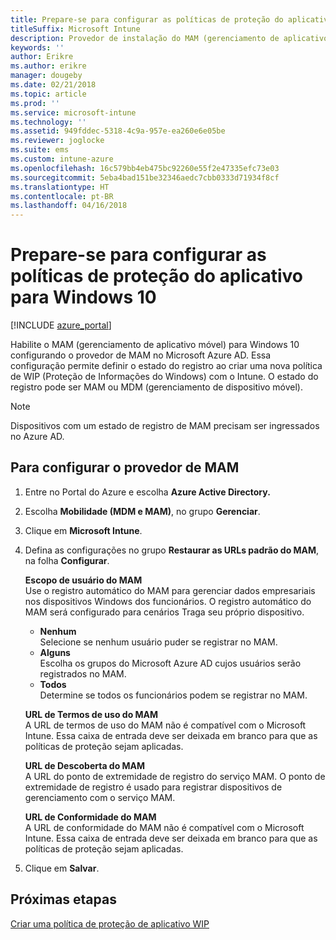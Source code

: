 ```yaml
---
title: Prepare-se para configurar as políticas de proteção do aplicativo para Windows 10
titleSuffix: Microsoft Intune
description: Provedor de instalação do MAM (gerenciamento de aplicativos móveis) no Azure AD.
keywords: ''
author: Erikre
ms.author: erikre
manager: dougeby
ms.date: 02/21/2018
ms.topic: article
ms.prod: ''
ms.service: microsoft-intune
ms.technology: ''
ms.assetid: 949fddec-5318-4c9a-957e-ea260e6e05be
ms.reviewer: joglocke
ms.suite: ems
ms.custom: intune-azure
ms.openlocfilehash: 16c579bb4eb475bc92260e55f2e47335efc73e03
ms.sourcegitcommit: 5eba4bad151be32346aedc7cbb0333d71934f8cf
ms.translationtype: HT
ms.contentlocale: pt-BR
ms.lasthandoff: 04/16/2018
---
```

# <a name="get-ready-to-configure-app-protection-policies-for-windows-10"></a>Prepare-se para configurar as políticas de proteção do aplicativo para Windows 10 

[!INCLUDE [azure_portal](./includes/azure_portal.md)]

Habilite o MAM (gerenciamento de aplicativo móvel) para Windows 10 configurando o provedor de MAM no Microsoft Azure AD. Essa configuração permite definir o estado do registro ao criar uma nova política de WIP (Proteção de Informações do Windows) com o Intune. O estado do registro pode ser MAM ou MDM (gerenciamento de dispositivo móvel).

> [!NOTE]
> Dispositivos com um estado de registro de MAM precisam ser ingressados no Azure AD.

## <a name="to-configure-the-mam-provider"></a>Para configurar o provedor de MAM

1. Entre no Portal do Azure e escolha **Azure Active Directory.**

2. Escolha **Mobilidade (MDM e MAM)**, no grupo **Gerenciar**.

3. Clique em **Microsoft Intune**.

4. Defina as configurações no grupo **Restaurar as URLs padrão do MAM**, na folha **Configurar**.

   **Escopo de usuário do MAM**  
   Use o registro automático do MAM para gerenciar dados empresariais nos dispositivos Windows dos funcionários. O registro automático do MAM será configurado para cenários Traga seu próprio dispositivo.<ul><li>**Nenhum**<br>Selecione se nenhum usuário puder se registrar no MAM.</li><li>**Alguns**<br>Escolha os grupos do Microsoft Azure AD cujos usuários serão registrados no MAM.</li><li>**Todos**<br>Determine se todos os funcionários podem se registrar no MAM.</li></ul>

   **URL de Termos de uso do MAM**  
   A URL de termos de uso do MAM não é compatível com o Microsoft Intune. Essa caixa de entrada deve ser deixada em branco para que as políticas de proteção sejam aplicadas.

   **URL de Descoberta do MAM**  
   A URL do ponto de extremidade de registro do serviço MAM. O ponto de extremidade de registro é usado para registrar dispositivos de gerenciamento com o serviço MAM.

   **URL de Conformidade do MAM**  
   A URL de conformidade do MAM não é compatível com o Microsoft Intune. Essa caixa de entrada deve ser deixada em branco para que as políticas de proteção sejam aplicadas. 

5.  Clique em **Salvar**.

## <a name="next-steps"></a>Próximas etapas

[Criar uma política de proteção de aplicativo WIP](windows-information-protection-policy-create.md)
